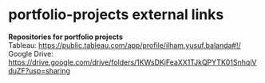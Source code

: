 # portfolio-projects external links
**Repositories for portfolio projects** <br>
Tableau: https://public.tableau.com/app/profile/ilham.yusuf.balanda#!/ <br>
Google Drive: https://drive.google.com/drive/folders/1KWsDKjFeaXX1TJkQPYTK01SnhqiVduZF?usp=sharing


